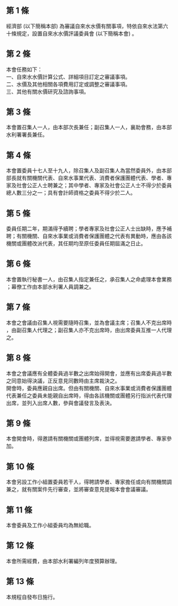 第 1 條
-------
經濟部 (以下簡稱本部) 為審議自來水水價有關事項，特依自來水法第六  
十條規定，設置自來水水價評議委員會 (以下簡稱本會) 。

第 2 條
-------
本會任務如下：  
一、自來水水價計算公式、詳細項目訂定之審議事項。  
二、水價及其他相關各項費用訂定或調整之審議事項。  
三、其他有關水價研究及諮詢事項。

第 3 條
-------
本會置召集人一人，由本部次長兼任；副召集人一人，襄助會務，由本部  
水利署署長兼任。

第 4 條
-------
本會置委員十七人至十九人，除召集人及副召集人為當然委員外，由本部  
部長就有關機關代表、自來水事業代表、消費者保護團體代表、學者、專  
家及社會公正人士聘兼之；其中學者、專家及社會公正人士不得少於委員  
總人數三分之一；具有會計師資格之委員不得少於二人。

第 5 條
-------
委員任期二年，期滿得予續聘；學者專家及社會公正人士出缺時，應予補  
聘；有關機關、自來水事業或消費者保護團體之代表有異動時，應由各該  
機關或團體改派代表，其任期均至原任委員任期屆滿之日止。

第 6 條
-------
本會置執行秘書一人，由召集人指定兼任之，承召集人之命處理本會業務  
；幕僚工作由本部水利署人員調兼之。

第 7 條
-------
本會之會議由召集人視需要隨時召集，並為會議主席；召集人不克出席時  
，由副召集人代理之；副召集人亦不克出席時，由出席委員互推一人代理  
之。

第 8 條
-------
本會之會議應有全體委員過半數之出席始得開會，並應有出席委員過半數  
之同意始得決議，正反意見同數時由主席裁決之。  
開會時，委員應親自出席。但由有關機關、自來水事業或消費者保護團體  
代表兼任之委員未能親自出席時，得由各該機關或團體另行指派代表代理  
出席，並列入出席人數，參與會議發言及表決。

第 9 條
-------
本會開會時，得邀請有關機關或團體列席，並得視需要邀請學者、專家參  
加。

第 10 條
--------
本會另設工作小組置委員若干人，得聘請學者、專家擔任或向有關機關調  
兼之，就有關案件先行審查，並將審查意見提報本會會議審議。

第 11 條
--------
本會委員及工作小組委員均為無給職。

第 12 條
--------
本會所需經費，由本部水利署編列年度預算辦理。

第 13 條
--------
本規程自發布日施行。

